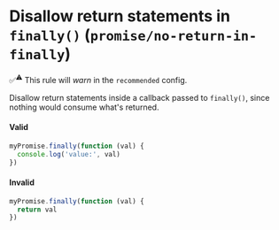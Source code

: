 # Disallow return statements in `finally()` (`promise/no-return-in-finally`)

✅<sup>⚠️</sup> This rule will _warn_ in the `recommended` config.

<!-- end auto-generated rule header -->

Disallow return statements inside a callback passed to `finally()`, since
nothing would consume what's returned.

#### Valid

```js
myPromise.finally(function (val) {
  console.log('value:', val)
})
```

#### Invalid

```js
myPromise.finally(function (val) {
  return val
})
```
